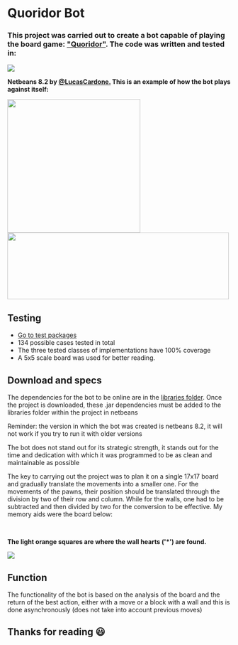 # Quoridor Bot
<h3>This project was carried out to create a bot capable of playing the board game: <a href = "https://es.wikipedia.org/wiki/Quoridor">"Quoridor"</a>. The code was written and tested in:</h3>

<div style="display: inline_block">
   <img align = "auto" src = "https://img.shields.io/badge/Java-ED8B00?style=for-the-badge&logo=java&logoColor=white">
   <p align = "auto"><b>Netbeans 8.2 by <a href = "https://github.com/lucascardone">@LucasCardone.</a> This is an example of how the bot plays against itself:</b></p>
</div>
<div style="display: inline_block">
  <img align = "auto" height="300" width= "300" src="https://user-images.githubusercontent.com/89162737/170126118-2f98b09c-070f-4e05-83b2-f324937db91f.gif"/>
  <img align = "top" height="150" width= "500" src="https://github-readme-stats.vercel.app/api/top-langs/?username=lucascardone&layout=compact&langs_count=7&theme=dark"/>
</div>

## Testing
- <a href = "https://github.com/lucascardone/EDA_Challenge/tree/master/test/test">Go to test packages</a>
- 134 possible cases tested in total
- The three tested classes of implementations have 100% coverage
- A 5x5 scale board was used for better reading.

## Download and specs
<div>
   <p>The dependencies for the bot to be online are in the <a href = "https://github.com/lucascardone/EDA_Challenge/tree/master/libraries">libraries folder</a>. Once the project is downloaded, these .jar dependencies must be added to the libraries folder within the project in netbeans</p>
   <p>Reminder: the version in which the bot was created is netbeans 8.2, it will not work if you try to run it with older versions</p>
   <p>The bot does not stand out for its strategic strength, it stands out for the time and dedication with which it was programmed to be as clean and maintainable as possible</p>
   <p>The key to carrying out the project was to plan it on a single 17x17 board and gradually translate the movements into a smaller one. For the movements of the pawns, their position should be translated through the division by two of their row and column. While for the walls, one had to be subtracted and then divided by two for the conversion to be effective. My memory aids were the board below:</p>
   
</div><br>
<div style = "display: inline_block">
   <p><b>The light orange squares are where the wall hearts ('*') are found.</b></p>
   <img src = "https://user-images.githubusercontent.com/89162737/170199086-6349a221-9198-41a3-9495-275bcdb8eb6f.jpg"></img>
</div>

## Function
The functionality of the bot is based on the analysis of the board and the return of the best action, either with a move or a block with a wall and this is done asynchronously (does not take into account previous moves)

## Thanks for reading 😃
<imgh width = "50px" src = "https://img.shields.io/github/watchers/{lucascardone}/{EDA_Challenge}.svg"></img>
